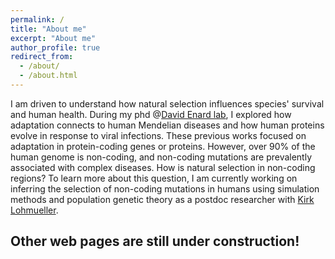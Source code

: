 ```yaml
---
permalink: /
title: "About me"
excerpt: "About me"
author_profile: true
redirect_from: 
  - /about/
  - /about.html
---
```


I am driven to understand how natural selection influences species' survival and human health. During my phd @[David Enard lab](https://enardlab.com/), I explored how adaptation connects to human Mendelian diseases and how human proteins evolve in response to viral infections. These previous works focused on adaptation in protein-coding genes or proteins. However, over 90% of the human genome is non-coding, and non-coding mutations are prevalently associated with complex diseases. How is natural selection in non-coding regions? To learn more about this question, I am currently working on inferring the selection of non-coding mutations in humans using simulation methods and population genetic theory as a postdoc researcher with [Kirk Lohmueller](https://lohmueller.eeb.ucla.edu/people/). 

Other web pages are still under construction!
------


